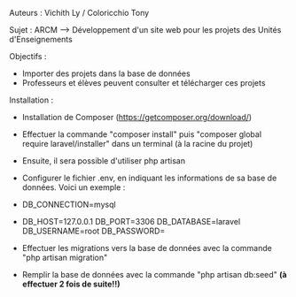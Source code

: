 Auteurs : Vichith Ly / Coloricchio Tony

Sujet : ARCM --> Développement d'un site web pour les projets des Unités d'Enseignements

Objectifs :

- Importer des projets dans la base de données
- Professeurs et élèves peuvent consulter et télécharger ces projets 


Installation :

- Installation de Composer (https://getcomposer.org/download/)

- Effectuer la commande "composer install" puis "composer global require laravel/installer" dans un terminal (à la racine du projet)

- Ensuite, il sera possible d'utiliser php artisan

- Configurer le fichier .env, en indiquant les informations de sa base de données. Voici un exemple :
- DB_CONNECTION=mysql
- DB_HOST=127.0.0.1
  DB_PORT=3306
  DB_DATABASE=laravel
  DB_USERNAME=root
  DB_PASSWORD=
 
- Effectuer les migrations vers la base de données avec la commande "php artisan migration"

- Remplir la base de données avec la commande "php artisan db:seed" **(à effectuer 2 fois de suite!!)**
